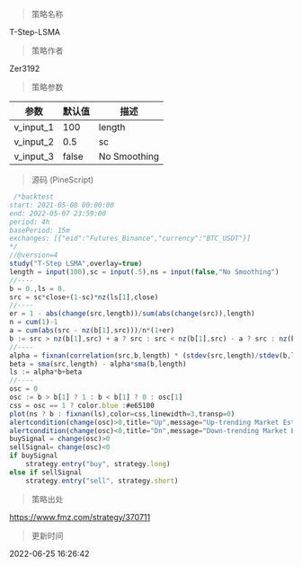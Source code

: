 
> 策略名称

T-Step-LSMA

> 策略作者

Zer3192



> 策略参数



|参数|默认值|描述|
|----|----|----|
|v_input_1|100|length|
|v_input_2|0.5|sc|
|v_input_3|false|No Smoothing|


> 源码 (PineScript)

``` javascript
 /*backtest
start: 2021-05-08 00:00:00
end: 2022-05-07 23:59:00
period: 4h
basePeriod: 15m
exchanges: [{"eid":"Futures_Binance","currency":"BTC_USDT"}]
*/
//@version=4
study("T-Step LSMA",overlay=true)
length = input(100),sc = input(.5),ns = input(false,"No Smoothing")
//----
b = 0.,ls = 0.
src = sc*close+(1-sc)*nz(ls[1],close)
//----
er = 1 - abs(change(src,length))/sum(abs(change(src)),length)
n = cum(1)-1
a = cum(abs(src - nz(b[1],src)))/n*(1+er)
b := src > nz(b[1],src) + a ? src : src < nz(b[1],src) - a ? src : nz(b[1],src)
//----
alpha = fixnan(correlation(src,b,length) * (stdev(src,length)/stdev(b,length)))
beta = sma(src,length) - alpha*sma(b,length)
ls := alpha*b+beta
//----
osc = 0
osc := b > b[1] ? 1 : b < b[1] ? 0 : osc[1] 
css = osc == 1 ? color.blue :#e65100
plot(ns ? b : fixnan(ls),color=css,linewidth=3,transp=0)
alertcondition(change(osc)>0,title="Up",message="Up-trending Market Estimated")
alertcondition(change(osc)<0,title="Dn",message="Down-trending Market Estimated")
buySignal = change(osc)>0
sellSignal= change(osc)<0
if buySignal
    strategy.entry("buy", strategy.long)
else if sellSignal
    strategy.entry("sell", strategy.short) 
```

> 策略出处

https://www.fmz.com/strategy/370711

> 更新时间

2022-06-25 16:26:42
